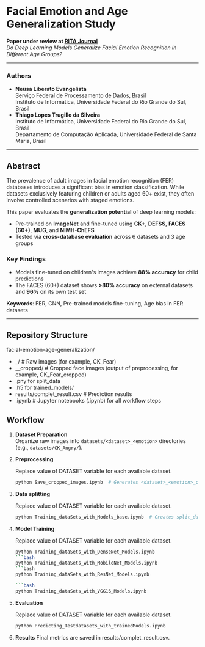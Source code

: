 # Facial Emotion and Age Generalization Study

**Paper under review at [RITA Journal](https://seer.ufrgs.br/rita)**  
*Do Deep Learning Models Generalize Facial Emotion Recognition in Different Age Groups?*  

---
### Authors  
- **Neusa Liberato Evangelista**  
  Serviço Federal de Processamento de Dados, Brasil  
  Instituto de Informática, Universidade Federal do Rio Grande do Sul, Brasil  
- **Thiago Lopes Trugillo da Silveira**  
  Instituto de Informática, Universidade Federal do Rio Grande do Sul, Brasil  
  Departamento de Computação Aplicada, Universidade Federal de Santa Maria, Brasil  

---

## Abstract  
The prevalence of adult images in facial emotion recognition (FER) databases introduces a significant bias in emotion classification. While datasets exclusively featuring children or adults aged 60+ exist, they often involve controlled scenarios with staged emotions.  

This paper evaluates the **generalization potential** of deep learning models:  
- Pre-trained on **ImageNet** and fine-tuned using **CK+**, **DEFSS**, **FACES (60+)**, **MUG**, and **NIMH-ChEFS**  
- Tested via **cross-database evaluation** across 6 datasets and 3 age groups  

### Key Findings  
- Models fine-tuned on children's images achieve **88% accuracy** for child predictions  
- The FACES (60+) dataset shows **>80% accuracy** on external datasets and **96%** on its own test set  

**Keywords**: FER, CNN, Pre-trained models fine-tuning, Age bias in FER datasets  

---

## Repository Structure  
facial-emotion-age-generalization/
- <dataset>_<emotion>/ # Raw images (for example, CK_Fear)
- <dataset>_<emotion>_cropped/ # Cropped face images (output of preprocessing, for example, CK_Fear_cropped)
- .pny for split_data 
- .h5 for trained_models/ 
- results/complet_result.csv # Prediction results
- .ipynb # Jupyter notebooks (.ipynb) for all workflow steps

## Workflow  
1. **Dataset Preparation**  
   Organize raw images into `datasets/<dataset>_<emotion>` directories (e.g., `datasets/CK_Angry/`).

2. **Preprocessing**

   Replace value of DATASET variable for each available dataset.
   
   ```bash
   python Save_cropped_images.ipynb  # Generates <dataset>_<emotion>_cropped directories

4. **Data splitting**

    Replace value of DATASET variable for each available dataset.
   
   ```bash
   python Training_dataSets_with_Models_base.ipynb  # Creates split_data/*.pny
   
6. **Model Training**

   Replace value of DATASET variable for each available dataset.
   
   ```bash
   python Training_dataSets_with_DenseNet_Models.ipynb
   ```bash
   python Training_dataSets_with_MobileNet_Models.ipynb
   ```bash
   python Training_dataSets_with_ResNet_Models.ipynb

   ```bash
   python Training_dataSets_with_VGG16_Models.ipynb  
   
8. **Evaluation**

   Replace value of DATASET variable for each available dataset.
   
   ```bash
   python Predicting_Testdatasets_with_trainedModels.ipynb
   
10. **Results**
   Final metrics are saved in results/complet_result.csv.

   
